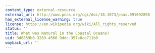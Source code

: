 ```yaml
---
content_type: external-resource
external_url: http://www.pnas.org/cgi/doi/10.1073/pnas.091092898
has_external_license_warning: true
license: https://en.wikipedia.org/wiki/All_rights_reserved
status: ''
title: What was Natural in the Coastal Oceans?
uid: 3d6859b0-3289-4566-9ddc-357e0ce711b0
wayback_url: ''
---
```

